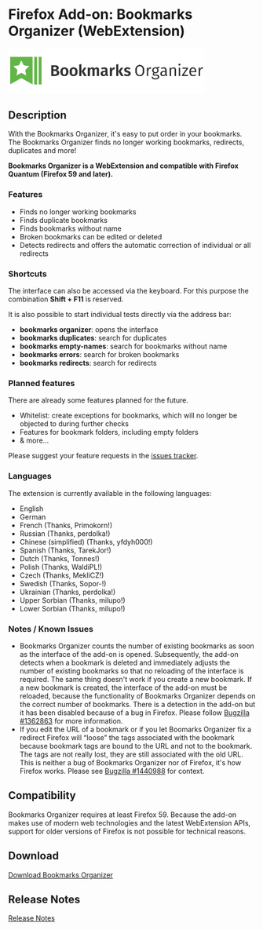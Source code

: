 # Firefox Add-on: Bookmarks Organizer (WebExtension)

<img src="src/images/logo-large.png" alt="Logo" width="400" border="0" />

## Description

With the Bookmarks Organizer, it's easy to put order in your bookmarks. The Bookmarks Organizer finds no longer working
bookmarks, redirects, duplicates and more!

**Bookmarks Organizer is a WebExtension and compatible with Firefox Quantum (Firefox 59 and later).**

### Features

- Finds no longer working bookmarks
- Finds duplicate bookmarks
- Finds bookmarks without name
- Broken bookmarks can be edited or deleted
- Detects redirects and offers the automatic correction of individual or all redirects

### Shortcuts

The interface can also be accessed via the keyboard. For this purpose the combination **Shift + F11** is reserved.

It is also possible to start individual tests directly via the address bar:

- **bookmarks organizer**: opens the interface
- **bookmarks duplicates**: search for duplicates
- **bookmarks empty-names**: search for bookmarks without name
- **bookmarks errors**: search for broken bookmarks
- **bookmarks redirects**: search for redirects

### Planned features

There are already some features planned for the future.

- Whitelist: create exceptions for bookmarks, which will no longer be objected to during further checks
- Features for bookmark folders, including empty folders
- & more…

Please suggest your feature requests in the [issues tracker](https://github.com/cadeyrn/bookmarks-organizer/issues).

### Languages

The extension is currently available in the following languages:

- English
- German
- French (Thanks, Primokorn!)
- Russian (Thanks, perdolka!)
- Chinese (simplified) (Thanks, yfdyh000!)
- Spanish (Thanks, TarekJor!)
- Dutch (Thanks, Tonnes!)
- Polish (Thanks, WaldiPL!)
- Czech (Thanks, MekliCZ!)
- Swedish (Thanks, Sopor-!)
- Ukrainian (Thanks, perdolka!)
- Upper Sorbian (Thanks, milupo!)
- Lower Sorbian (Thanks, milupo!)

### Notes / Known Issues

- Bookmarks Organizer  counts the number of existing bookmarks as soon as the interface of the add-on is opened. Subsequently,
  the add-on detects when a bookmark is deleted and immediately adjusts the number of existing bookmarks so that no reloading
  of the interface is required. The same thing doesn't work if you create a new bookmark. If a new bookmark is created, the
  interface of the add-on must be reloaded, because the functionality of Bookmarks Organizer depends on the correct number of
  bookmarks. There is a detection in the add-on but it has been disabled because of a bug in Firefox. Please follow
  [Bugzilla #1362863](https://bugzilla.mozilla.org/show_bug.cgi?id=1362863) for more information.
- If you edit the URL of a bookmark or if you let Boomarks Organizer fix a redirect Firefox will “loose” the tags associated
  with the bookmark because bookmark tags are bound to the URL and not to the bookmark. The tags are not really lost, they are
  still associated with the old URL. This is neither a bug of Bookmarks Organizer nor of Firefox, it's how Firefox works. Please
  see [Bugzilla #1440988](https://bugzilla.mozilla.org/show_bug.cgi?id=1440988#c2) for context.

## Compatibility

Bookmarks Organizer requires at least Firefox 59. Because the add-on makes use of modern web technologies and the latest
WebExtension APIs, support for older versions of Firefox is not possible for technical reasons.

## Download

[Download Bookmarks Organizer](https://addons.mozilla.org/en-US/firefox/addon/bookmarks-organizer/)

## Release Notes

[Release Notes](CHANGELOG.md "Release Notes")
